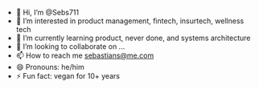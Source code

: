 - 👋 Hi, I’m @Sebs711
- 👀 I’m interested in product management, fintech, insurtech, wellness tech
- 🌱 I’m currently learning product, never done, and systems architecture 
- 💞️ I’m looking to collaborate on ...
- 📫 How to reach me sebastians@me.com
- 😄 Pronouns: he/him
- ⚡ Fun fact: vegan for 10+ years

<!---
Sebs711/Sebs711 is a ✨ special ✨ repository because its `README.md` (this file) appears on your GitHub profile.
You can click the Preview link to take a look at your changes.
--->
